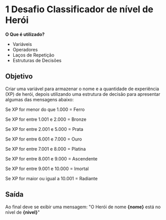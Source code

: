 # 1 Desafio Classificador de nível de Herói

**O Que é utilizado?**

- Variáveis
- Operadores
- Laços de Repetição
- Estruturas de Decisões

## Objetivo

Criar uma variável para armazenar o nome e a quantidade de experiência (XP) de herói, depois utilizando uma estrutura de decisão para apresentar algumas das mensagens abaixo:

Se XP for menor do que 1.000 = Ferro

Se XP for entre 1.001 e 2.000 = Bronze

Se XP for entre 2.001 e 5.000 = Prata

Se XP for entre 6.001 e 7.000 = Ouro

Se XP for entre 7.001 e 8.000 = Platina

Se XP for entre 8.001 e 9.000 = Ascendente

Se XP for entre 9.001 e 10.000 = Imortal

Se XP for maior ou igual a 10.001 = Radiante

## Saída

Ao final deve se exibir uma mensagem:
"O Herói de nome **{nome}** está no nível de **{nivel}**"
